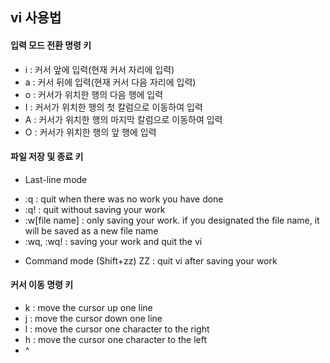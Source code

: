 ## vi 사용법

#### 입력 모드 전환 명령 키

- i : 커서 앞에 입력(현재 커서 자리에 입력)
- a : 커서 뒤에 입력(현재 커서 다음 자리에 입력)
- o : 커서가 위치한 행의 다음 행에 입력
- I : 커서가 위치한 행의 첫 칼럼으로 이동하여 입력
- A : 커서가 위치한 행의 마지막 칼럼으로 이동하여 입력
- O : 커서가 위치한 행의 앞 행에 입력

#### 파일 저장 및 종료 키

* Last-line mode
- :q : quit when there was no work you have done
- :q! : quit without saving your work
- :w[file name] : only saving your work. if you designated the file name, it will be saved as a new file name
- :wq, :wq! : saving your work and quit the vi

* Command mode
(Shift+zz) ZZ : quit vi after saving your work

#### 커서 이동 명령 키

- k : move the cursor up one line
- j : move the cursor down one line
- l : move the cursor one character to the right
- h : move the cursor one character to the left
- ^